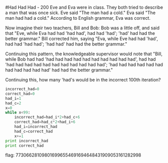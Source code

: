 #Had Had Had - 200
Eve and Eva were in class. They both tried to describe a man that was once sick. Eve said "The man had a cold." Eva said "The man had had a cold." According to English grammar, Eva was correct.

Now imagine their two teachers, Bill and Bob: Bob was a little off, and said that "Eve, while Eva had had 'had had', had had 'had'; 'had' had had the better grammar." Bill corrected him, saying "Eva, while Eve had had 'had', had had 'had had'; 'had had' had had the better grammar."

Continuing this pattern, the knowledgeable supervisor would note that "Bill, while Bob had had 'had had had had had had had had had had', had had 'had had had had had had had had had had had'; 'had had had had had had had had had had had' had had the better grammar."

Continuing this, how many 'had's would be in the incorrect 100th iteration?

```python
incorrect_had=0
correct_had=0
had_i=1
had_c=2
x=0
while x<99:
    incorrect_had=had_i*2+had_c+6
    correct_had=had_c*2+had_i+6
    had_i=incorrect_had
    had_c=correct_had
    x+=1
print incorrect_had
print correct_had
```

flag: 773066281098016996554691694648431909053161282998

